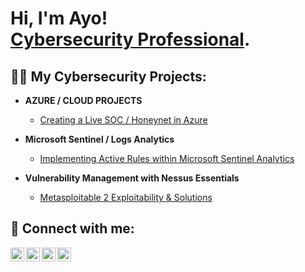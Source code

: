 <h1>Hi, I'm Ayo! <br/><a href="https://github.com/kayodetechnology">Cybersecurity Professional</a>.</h1>

<h2>👨‍💻 My Cybersecurity Projects:</h2>

- <b>AZURE / CLOUD PROJECTS</b>
  - [Creating a Live SOC / Honeynet in Azure](https://github.com/kayodetechnology/SOC-project/tree/main)
 
-  <b> Microsoft Sentinel / Logs Analytics</b>
   - [Implementing Active Rules within Microsoft Sentinel Analytics](https://github.com/kayodetechnology/Alert/tree/main)
 
-  <b> Vulnerability Management with Nessus Essentials </b>
   - [Metasploitable 2 Exploitability & Solutions](https://github.com/kayodetechnology/vulnerability/blob/main/)


<h2> 🤳 Connect with me:</h2>

[<img align="left" alt="JoshMadakor | YouTube" width="22px" src="https://cdn.jsdelivr.net/npm/simple-icons@v3/icons/youtube.svg" />][youtube]
[<img align="left" alt="JoshMadakor | Twitter" width="22px" src="https://cdn.jsdelivr.net/npm/simple-icons@v3/icons/twitter.svg" />][twitter]
[<img align="left" alt="JoshMadakor | LinkedIn" width="22px" src="https://cdn.jsdelivr.net/npm/simple-icons@v3/icons/linkedin.svg" />][linkedin]
[<img align="left" alt="JoshMadakor | Instagram" width="22px" src="https://cdn.jsdelivr.net/npm/simple-icons@v3/icons/instagram.svg" />][instagram]

[twitter]: #
[youtube]: #
[instagram]: #
[linkedin]: www.linkedin.com/in/ayodele-kayode-s
<!--
**joshmadakor1/joshmadakor1** is a ✨ _special_ ✨ repository because its `README.md` (this file) appears on your GitHub profile.

Here are some ideas to get you started:

- 🔭 I’m currently working on ...
- 🌱 I’m currently learning ...
- 👯 I’m looking to collaborate on ...
- 🤔 I’m looking for help with ...
- 💬 Ask me about ...
- 📫 How to reach me: ...
- 😄 Pronouns: ...
- ⚡ Fun fact: ...
-->
